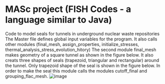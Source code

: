 # MASc project (FISH Codes - a language similar to Java)
Code to model seals for tunnels in underground nuclear waste repositories
The Master file defines global input variables for the program. It also calls other modules (final_mesh, assign_properties, initialize_stresses, thermal_analysis_stress_evolution_hitory) 
The second module final_mesh makes geometry of a square tunnel as shown in the figure below. It also creats three shapes of seals (trapezoid, triangular and rectangular) around the tunnel. Only trapezoid shape of the seal is shown in the figure below. In order to make the seal this module calls the modules cutoff_final and grouping_flac_mesh.
![image](https://user-images.githubusercontent.com/61520478/141703633-5d674c6e-748c-414a-90ed-6f1c07e0a6a7.png)

